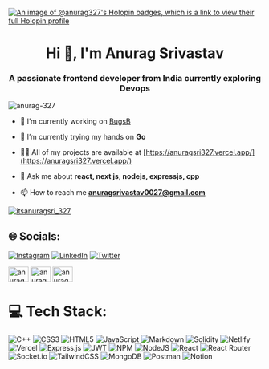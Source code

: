 [![An image of @anurag327's Holopin badges, which is a link to view their full Holopin profile](https://holopin.me/anurag327)](https://holopin.io/@anurag327)

<h1 align="center">Hi 👋, I'm Anurag Srivastav</h1>
<h3 align="center">A passionate frontend developer from India currently exploring Devops</h3>

<p align="left"> <img src="https://komarev.com/ghpvc/?username=anurag-327&label=Profile%20views&color=0e75b6&style=flat" alt="anurag-327" /> </p>

- 🔭 I’m currently working on [BugsB](https://github.com/anurag-327/Codemon)

- 🌱 I’m currently trying my hands on **Go**

- 👨‍💻 All of my projects are available at [https://anuragsri327.vercel.app/](https://anuragsri327.vercel.app/)

- 💬 Ask me about **react, next js, nodejs, expressjs, cpp**

- 📫 How to reach me **anuragsrivastav0027@gmail.com**

<p align="left"> <a href="https://twitter.com/itsAnurag_sri" target="blank"><img src="https://img.shields.io/twitter/follow/itsanuragsri_327?logo=twitter&style=for-the-badge" alt="itsanuragsri_327" /></a> </p>


<!-- <p><img align="left" src="https://github-readme-stats.vercel.app/api/top-langs?username=anurag-327&show_icons=true&locale=en&layout=compact" alt="anurag-327" /></p>

<p>&nbsp;<img align="center" src="https://github-readme-stats.vercel.app/api?username=anurag-327&show_icons=true&locale=en" alt="anurag-327" /></p>

<p><img align="center" src="https://github-readme-streak-stats.herokuapp.com/?user=anurag-327&" alt="anurag-327" /></p> -->

## 🌐 Socials:
 [![Instagram](https://img.shields.io/badge/Instagram-%23E4405F.svg?logo=Instagram&logoColor=white)](https://instagram.com/anurag.srivastav88) [![LinkedIn](https://img.shields.io/badge/LinkedIn-%230077B5.svg?logo=linkedin&logoColor=white)](https://linkedin.com/in/anuragsr327) [![Twitter](https://img.shields.io/badge/Twitter-%231DA1F2.svg?logo=Twitter&logoColor=white)](https://twitter.com/itsAnurag_sri) 
<p align="left">
<a href="https://www.codechef.com/users/anurag_cp273" target="blank"><img align="center" src="https://cdn.jsdelivr.net/npm/simple-icons@3.1.0/icons/codechef.svg" alt="anurag_cp273" height="30" width="40" /></a>
<a href="https://www.leetcode.com/anurag_sr" target="blank"><img align="center" src="https://raw.githubusercontent.com/rahuldkjain/github-profile-readme-generator/master/src/images/icons/Social/leet-code.svg" alt="anurag_sr" height="30" width="40" /></a>
<a href="https://auth.geeksforgeeks.org/user/anuragsrivastav0027" target="blank"><img align="center" src="https://raw.githubusercontent.com/rahuldkjain/github-profile-readme-generator/master/src/images/icons/Social/geeks-for-geeks.svg" alt="anuragsrivastav0027" height="30" width="40" /></a>
</p>

# 💻 Tech Stack:
![C++](https://img.shields.io/badge/c++-%2300599C.svg?style=for-the-badge&logo=c%2B%2B&logoColor=white) ![CSS3](https://img.shields.io/badge/css3-%231572B6.svg?style=for-the-badge&logo=css3&logoColor=white) ![HTML5](https://img.shields.io/badge/html5-%23E34F26.svg?style=for-the-badge&logo=html5&logoColor=white) ![JavaScript](https://img.shields.io/badge/javascript-%23323330.svg?style=for-the-badge&logo=javascript&logoColor=%23F7DF1E) ![Markdown](https://img.shields.io/badge/markdown-%23000000.svg?style=for-the-badge&logo=markdown&logoColor=white) ![Solidity](https://img.shields.io/badge/Solidity-%23363636.svg?style=for-the-badge&logo=solidity&logoColor=white) ![Netlify](https://img.shields.io/badge/netlify-%23000000.svg?style=for-the-badge&logo=netlify&logoColor=#00C7B7) ![Vercel](https://img.shields.io/badge/vercel-%23000000.svg?style=for-the-badge&logo=vercel&logoColor=white) ![Express.js](https://img.shields.io/badge/express.js-%23404d59.svg?style=for-the-badge&logo=express&logoColor=%2361DAFB) ![JWT](https://img.shields.io/badge/JWT-black?style=for-the-badge&logo=JSON%20web%20tokens) ![NPM](https://img.shields.io/badge/NPM-%23000000.svg?style=for-the-badge&logo=npm&logoColor=white) ![NodeJS](https://img.shields.io/badge/node.js-6DA55F?style=for-the-badge&logo=node.js&logoColor=white) ![React](https://img.shields.io/badge/react-%2320232a.svg?style=for-the-badge&logo=react&logoColor=%2361DAFB) ![React Router](https://img.shields.io/badge/React_Router-CA4245?style=for-the-badge&logo=react-router&logoColor=white) ![Socket.io](https://img.shields.io/badge/Socket.io-black?style=for-the-badge&logo=socket.io&badgeColor=010101) ![TailwindCSS](https://img.shields.io/badge/tailwindcss-%2338B2AC.svg?style=for-the-badge&logo=tailwind-css&logoColor=white) ![MongoDB](https://img.shields.io/badge/MongoDB-%234ea94b.svg?style=for-the-badge&logo=mongodb&logoColor=white) ![Postman](https://img.shields.io/badge/Postman-FF6C37?style=for-the-badge&logo=postman&logoColor=white) ![Notion](https://img.shields.io/badge/Notion-%23000000.svg?style=for-the-badge&logo=notion&logoColor=white)

